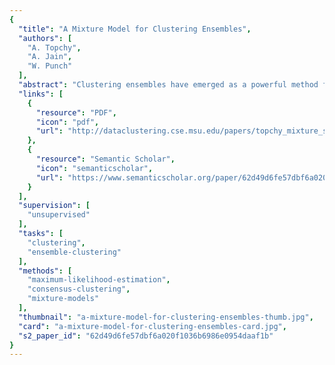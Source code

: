 ```yaml
---
{
  "title": "A Mixture Model for Clustering Ensembles",
  "authors": [
    "A. Topchy",
    "A. Jain",
    "W. Punch"
  ],
  "abstract": "Clustering ensembles have emerged as a powerful method for improving both the robustness and the stability of unsupervised classification solutions. However, finding a consensus clustering from multiple partitions is a difficult problem that can be approached from graph-based, combinatorial or statistical perspectives. We offer a probabilistic model of consensus using a finite mixture of multinomial distributions in a space of clusterings. A combined partition is found as a solution to the corresponding maximum likelihood problem using the EM algorithm. The excellent scalability of this algorithm and comprehensible underlying model are particularly important for clustering of large datasets. This study compares the performance of the EM consensus algorithm with other fusion approaches for clustering ensembles. We also analyze clustering ensembles with incomplete information and the effect of missing cluster labels on the quality of overall consensus. Experimental results demonstrate the effectiveness of the proposed method on large real-world datasets. keywords: unsupervised learning, clustering ensemble, consensus function, mixture model, EM algorithm.",
  "links": [
    {
      "resource": "PDF",
      "icon": "pdf",
      "url": "http://dataclustering.cse.msu.edu/papers/topchy_mixture_siam_accepted.pdf"
    },
    {
      "resource": "Semantic Scholar",
      "icon": "semanticscholar",
      "url": "https://www.semanticscholar.org/paper/62d49d6fe57dbf6a020f1036b6986e0954daaf1b"
    }
  ],
  "supervision": [
    "unsupervised"
  ],
  "tasks": [
    "clustering",
    "ensemble-clustering"
  ],
  "methods": [
    "maximum-likelihood-estimation",
    "consensus-clustering",
    "mixture-models"
  ],
  "thumbnail": "a-mixture-model-for-clustering-ensembles-thumb.jpg",
  "card": "a-mixture-model-for-clustering-ensembles-card.jpg",
  "s2_paper_id": "62d49d6fe57dbf6a020f1036b6986e0954daaf1b"
}
---
```


